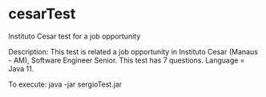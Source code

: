 # cesarTest
Instituto Cesar test for a job opportunity

Description:
This test is related a job opportunity in Instituto Cesar (Manaus - AM), Software Engineer Senior.
This test has 7 questions.
Language = Java 11.

To execute:
java -jar sergioTest.jar
